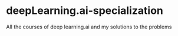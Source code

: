 # deepLearning.ai-specialization
All the courses of deep learning.ai and my solutions to the problems
